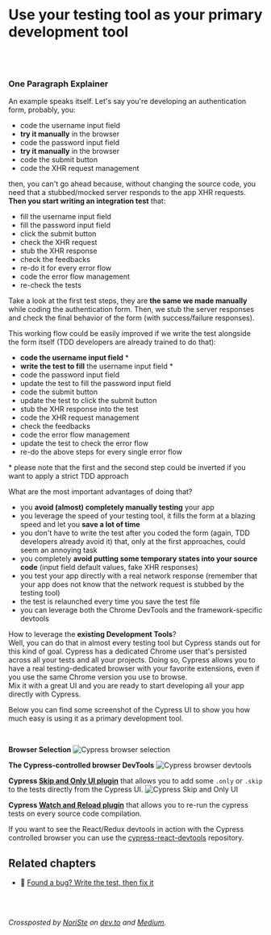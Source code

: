 # Use your testing tool as your primary development tool

<br/><br/>

### One Paragraph Explainer


An example speaks itself. Let's say you're developing an authentication form, probably, you:
- code the username input field
- **try it manually** in the browser
- code the password input field
- **try it manually** in the browser
- code the submit button
- code the XHR request management

then, you can't go ahead because, without changing the source code, you need that a stubbed/mocked server responds to the app XHR requests. **Then you start writing an integration test** that:
- fill the username input field
- fill the password input field
- click the submit button
- check the XHR request
- stub the XHR response
- check the feedbacks
- re-do it for every error flow
- code the error flow management
- re-check the tests

Take a look at the first test steps, they are **the same we made manually** while coding the authentication form. Then, we stub the
server responses and check the final behavior of the form (with success/failure responses).

This working flow could be easily improved if we write the test alongside the form itself (TDD
developers are already trained to do that):
- **code the username input field** *
- **write the test to fill** the username input field *
- code the password input field
- update the test to fill the password input field
- code the submit button
- update the test to click the submit button
- stub the XHR response into the test
- code the XHR request management
- check the feedbacks
- code the error flow management
- update the test to check the error flow
- re-do the above steps for every single error flow

\* please note that the first and the second step could be inverted if you want to apply a strict TDD approach

What are the most important advantages of doing that?
- you **avoid (almost) completely manually testing** your app
- you leverage the speed of your testing tool, it fills the form at a blazing speed and let you **save
  a lot of time**
- you don't have to write the test after you coded the form (again, TDD developers already avoid it)
  that, only at the first approaches, could seem an annoying task
- you completely **avoid putting some temporary states into your source code** (input field default
  values, fake XHR responses)
- you test your app directly with a real network response (remember that your app does not know that
  the network request is stubbed by the testing tool)
- the test is relaunched every time you save the test file
- you can leverage both the Chrome DevTools and the framework-specific devtools

How to leverage the **existing Development Tools**?<br>
Well, you can do that in
almost every testing tool but Cypress stands out for this kind of goal. Cypress has a dedicated
Chrome user that's persisted across all your tests and all your projects. Doing so, Cypress allows
you to have a real testing-dedicated browser with your favorite extensions, even if you use the
same Chrome version you use to browse.<br>
Mix it with a great UI and you are ready to start developing all your app directly with Cypress.

Below you can find some screenshot of the Cypress UI to show you how much easy is using it as a
primary development tool.

<br>

**Browser Selection**
![Cypress browser
selection](../../assets/images/use-your-testing-tool-as-your-primary-development-tool/browser-selection.png
"Cypress browser selection")

**The Cypress-controlled browser DevTools**
![Cypress browser
devtools](../../assets/images/use-your-testing-tool-as-your-primary-development-tool/devtools.jpg
"Cypress browser devtools")

**Cypress [Skip and Only UI plugin](https://github.com/bahmutov/cypress-skip-and-only-ui)** that allows you to add some `.only` or `.skip` to the tests directly from the Cypress UI.
![Cypress Skip and Only
UI](../../assets/images/use-your-testing-tool-as-your-primary-development-tool/skip-and-only.gif
"Cypress Skip and Only UI")

**Cypress [Watch and Reload plugin](https://github.com/bahmutov/cypress-watch-and-reload)** that allows you to re-run the cypress tests on every source code compilation.


If you want to see the React/Redux devtools in action with the Cypress controlled browser you can use the [cypress-react-devtools](https://github.com/NoriSte/cypress-react-devtools) repository.

## Related chapters

- 🔗 [Found a bug? Write the test, then fix it](/sections/testing-strategy/write-test-then-fix-bug.md)

<br /><br />

*Crossposted by [NoriSte](https://github.com/NoriSte) on [dev.to](https://dev.to/noriste/front-end-productivity-boost-cypress-as-your-main-development-browser-5cdk) and [Medium](https://medium.com/@NoriSte/front-end-productivity-boost-cypress-as-your-main-development-browser-f08721123498).*
